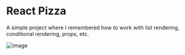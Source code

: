 # React Pizza

A simple project where I remembered how to work with list rendering, conditional rendering, props, etc.

![image](https://github.com/makarenko-v/react-pizza/assets/168454838/d7708552-1e0c-46b1-92da-f2fa5f685394)
